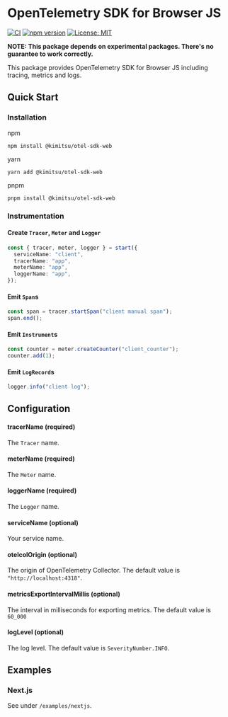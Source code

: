 # OpenTelemetry SDK for Browser JS

[![CI](https://github.com/YunosukeY/otel-sdk-web/actions/workflows/ci.yaml/badge.svg?branch=master&event=push)](https://github.com/YunosukeY/otel-sdk-web/actions/workflows/ci.yaml)
[![npm version](https://badge.fury.io/js/@kimitsu%2Fotel-sdk-web.svg)](https://badge.fury.io/js/@kimitsu%2Fotel-sdk-web)
[![License: MIT](https://img.shields.io/badge/License-MIT-yellow.svg)](https://opensource.org/licenses/MIT)

**NOTE: This package depends on experimental packages. There's no guarantee to work correctly.**

This package provides OpenTelemetry SDK for Browser JS including tracing, metrics and logs.

## Quick Start

### Installation

npm

```
npm install @kimitsu/otel-sdk-web
```

yarn

```
yarn add @kimitsu/otel-sdk-web
```

pnpm

```
pnpm install @kimitsu/otel-sdk-web
```

### Instrumentation

#### Create `Tracer`, `Meter` and `Logger`

```ts
const { tracer, meter, logger } = start({
  serviceName: "client",
  tracerName: "app",
  meterName: "app",
  loggerName: "app",
});
```

#### Emit `Span`s

```ts
const span = tracer.startSpan("client manual span");
span.end();
```

#### Emit `Instrument`s

```ts
const counter = meter.createCounter("client_counter");
counter.add(1);
```

#### Emit `LogRecord`s

```ts
logger.info("client log");
```

## Configuration

#### tracerName (required)

The `Tracer` name.

#### meterName (required)

The `Meter` name.

#### loggerName (required)

The `Logger` name.

#### serviceName (optional)

Your service name.

#### otelcolOrigin (optional)

The origin of OpenTelemetry Collector.
The default value is `"http://localhost:4318"`.

#### metricsExportIntervalMillis (optional)

The interval in milliseconds for exporting metrics.
The default value is `60_000`

#### logLevel (optional)

The log level.
The default value is `SeverityNumber.INFO`.

## Examples

### Next.js

See under `/examples/nextjs`.
